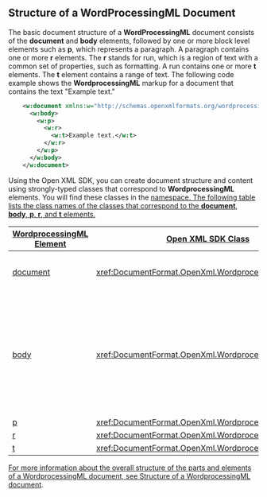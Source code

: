 ## Structure of a WordProcessingML Document

The basic document structure of a **WordProcessingML** document consists of the **document** and **body** elements, followed by one or more block level elements such as **p**, which represents a paragraph. A paragraph contains one or more **r** elements. The **r** stands for run, which is a region of text with a common set of properties, such as formatting. A run contains one or more **t** elements. The **t** element contains a range of text. The following code example shows the **WordprocessingML** markup for a document that contains the text "Example text."

```xml
    <w:document xmlns:w="http://schemas.openxmlformats.org/wordprocessingml/2006/main">
      <w:body>
        <w:p>
          <w:r>
            <w:t>Example text.</w:t>
          </w:r>
        </w:p>
      </w:body>
    </w:document>
```

Using the Open XML SDK, you can create document structure and content using strongly-typed classes that correspond to **WordprocessingML** elements. You will find these classes in the <a href="xref:DocumentFormat.OpenXml.Wordprocessing?displayProperty=fullName" /> namespace. The following table lists the class names of the classes that correspond to the **document**, **body**, **p**, **r**, and **t** elements.

| WordprocessingML Element | Open XML SDK Class | Description |
|---|---|---|
| document | <xref:DocumentFormat.OpenXml.Wordprocessing.Document> | The root element for the main document part. |
| body | <xref:DocumentFormat.OpenXml.Wordprocessing.Body> | The container for the block level structures such as paragraphs, tables, annotations and others specified in the [!include[ISO/IEC 29500 URL](../iso-iec-29500-link.md)] specification. |
| p | <xref:DocumentFormat.OpenXml.Wordprocessing.Paragraph> | A paragraph. |
| r | <xref:DocumentFormat.OpenXml.Wordprocessing.Run> | A run. |
| t | <xref:DocumentFormat.OpenXml.Wordprocessing.Text> | A range of text. |

For more information about the overall structure of the parts and elements of a WordprocessingML document, see [Structure of a WordprocessingML document](../../word/structure-of-a-wordprocessingml-document.md).